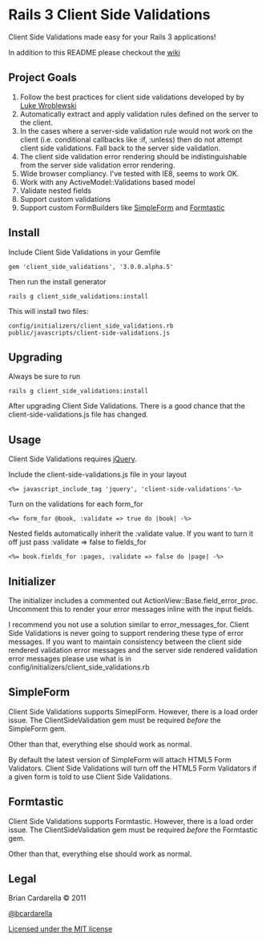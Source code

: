 # Rails 3 Client Side Validations #

Client Side Validations made easy for your Rails 3 applications!

In addition to this README please checkout the [wiki](https://github.com/bcardarella/client_side_validations/wiki)

## Project Goals ##

1. Follow the best practices for client side validations developed by
 by
   [Luke Wroblewski](http://www.alistapart.com/articles/inline-validation-in-web-forms/)
2. Automatically extract and apply validation rules defined on the
   server to the client.
3. In the cases where a server-side validation rule would not work on
   the client (i.e. conditional callbacks like :if, :unless) then do not
   attempt client side validations. Fall back to the server side
   validation.
4. The client side validation error rendering should be
   indistinguishable from the server side validation error rendering.
5. Wide browser compliancy. I've tested with IE8, seems to work OK.
6. Work with any ActiveModel::Validations based model
7. Validate nested fields
8. Support custom validations
9. Support custom FormBuilders like [SimpleForm](https://github.com/plataformatec/simple_form) and [Formtastic](https://github.com/justinfrench/formtastic)

## Install ##

Include Client Side Validations in your Gemfile

    gem 'client_side_validations', '3.0.0.alpha.5'

Then run the install generator

    rails g client_side_validations:install

This will install two files:

    config/initializers/client_side_validations.rb
    public/javascripts/client-side-validations.js

## Upgrading ##

Always be sure to run

    rails g client_side_validations:install

After upgrading Client Side Validations. There is a good chance that the
client-side-validations.js file has changed.

## Usage ##

Client Side Validations requires [jQuery](http://jquery.com).

Include the client-side-validations.js file in your layout

    <%= javascript_include_tag 'jquery', 'client-side-validations'-%>

Turn on the validations for each form_for

    <%= form_for @book, :validate => true do |book| -%>

Nested fields automatically inherit the :validate value. If you want to
turn it off just pass :validate => false to fields_for

    <%= book.fields_for :pages, :validate => false do |page| -%>

## Initializer ##

The initializer includes a commented out ActionView::Base.field_error_proc.
Uncomment this to render your error messages inline with the input fields.

I recommend you not use a solution similar to error_messages_for. Client
Side Validations is never going to support rendering these type of error
messages. If you want to maintain consistency between the client side
rendered validation error messages and the server side rendered
validation error messages please use what is in
config/initializers/client_side_validations.rb

## SimpleForm ##

Client Side Validations supports SimeplForm. However, there is a load
order issue. The ClientSideValidation gem must be required *before* the
SimpleForm gem.

Other than that, everything else should work as normal.

By default the latest version of SimpleForm will attach HTML5 Form
Validators. Client Side Validations will turn off the HTML5 Form
Validators if a given form is told to use Client Side Validations.

## Formtastic ##

Client Side Validations supports Formtastic. However, there is a load
order issue. The ClientSideValidation gem must be required *before* the
Formtastic gem.

Other than that, everything else should work as normal.

## Legal ##

Brian Cardarella &copy; 2011

[@bcardarella](http://twitter.com/bcardarella)

[Licensed under the MIT license](http://www.opensource.org/licenses/mit-license.php)
